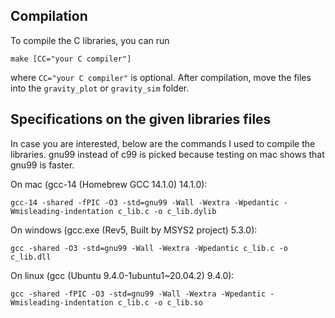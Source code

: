 ## Compilation
To compile the C libraries, you can run
```
make [CC="your C compiler"]
```
where `CC="your C compiler"` is optional.
After compilation, move the files into the `gravity_plot` or `gravity_sim` folder.

## Specifications on the given libraries files
In case you are interested, below are the commands I used to compile the libraries.
gnu99 instead of c99 is picked because testing on mac shows that gnu99 is faster.

On mac (gcc-14 (Homebrew GCC 14.1.0) 14.1.0):
```
gcc-14 -shared -fPIC -O3 -std=gnu99 -Wall -Wextra -Wpedantic -Wmisleading-indentation c_lib.c -o c_lib.dylib
```

On windows (gcc.exe (Rev5, Built by MSYS2 project) 5.3.0):
```
gcc -shared -O3 -std=gnu99 -Wall -Wextra -Wpedantic c_lib.c -o c_lib.dll
```

On linux (gcc (Ubuntu 9.4.0-1ubuntu1~20.04.2) 9.4.0):
```
gcc -shared -fPIC -O3 -std=gnu99 -Wall -Wextra -Wpedantic -Wmisleading-indentation c_lib.c -o c_lib.so
```